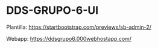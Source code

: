 # DDS-GRUPO-6-UI

Plantilla: https://startbootstrap.com/previews/sb-admin-2/

Webapp: https://ddsgrupo6.000webhostapp.com/
